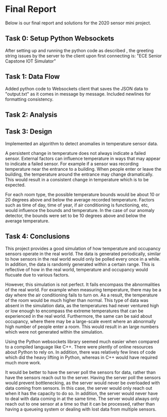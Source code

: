 # Final Report

Below is our final report and solutions for the 2020 sensor mini project.


## Task 0: Setup Python Websockets

After setting up and running the python code as described , the greeting string issues by the server to the client upon first connecting is: 
"ECE Senior Capstone IOT Simulator"

## Task 1: Data Flow

Added python code to Websockets client that saves the JSON data to "output.txt" as it comes in message by message. Included newlines for formatting consistency.

## Task 2: Analysis

## Task 3: Design
Implemented an algorithm to detect anomalies in temperature sensor data.

A persistent change in temperature does not always indicate a failed sensor. External factors can influence temperature in ways that may appear to indicate a failed sensor. For example if a sensor was recording temperature near the entrance to a building. When people enter or leave the building, the temperature around the entrance may change dramatically. This would result in a consistent change in temperature which is to be expected.

For each room type, the possible temperature bounds would be about 10 or 20 degrees above and below the average recorded temperature. Factors such as time of day, time of year, if air conditioning is functioning, etc, would influence the bounds and temperature. In the case of our anomaly detector, the bounds were set to be 10 degrees above and below the average temperature.

## Task 4: Conclusions

This project provides a good simulation of how temperature and occupancy sensors operate in the real world. The data is generated periodically, similar to how sensors in the real world would only be polled every once in a while. In addition, the data is randomly generated within a certain range. This is reflective of how in the real world, temperature and occupancy would flucuate due to various factors. 

However, this simulation is not perfect. It fails encompass the abnormalities of the real world. For example when measuring temperature, there may be a day where the air conditioning fails to turn on. As a result, the temperature of the room would be much higher than normal. This type of data was absent in the simulation data, as the temperatures had never ventured high or low enough to encompass the extreme temperatures that can be experienced in the real world. Furthermore, the same can be said about occupancy, where there may be a large-scale event where an abnormally high number of people enter a room. This would result in an large numbers which were not generated within the simulation.

Using the Python websockets library seemed much easier when compared to a compiled language like C++. There were plently of online resources about Python to rely on. In addition, there was relatively few lines of code which did the heavy lifting in Python, whereas in C++ would have required much more work.

It would be better to have the server poll the sensors for data, rather than have the sensors reach out to the server. Having the server poll the sensors would prevent bottlenecking, as the server would never be overloaded with data coming from sensors. In this case, the server would only reach out when it has the capacity to do so. In addition, the server would never have to deal with data coming in at the same time. The server would always only reach out to one sensor at a time so that it can be processed, rather than having a queueing system or dealing with lost data from multiple sensors.
